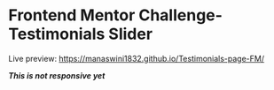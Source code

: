 # Frontend Mentor Challenge- Testimonials Slider

Live preview: https://manaswini1832.github.io/Testimonials-page-FM/

***This is not responsive yet***
